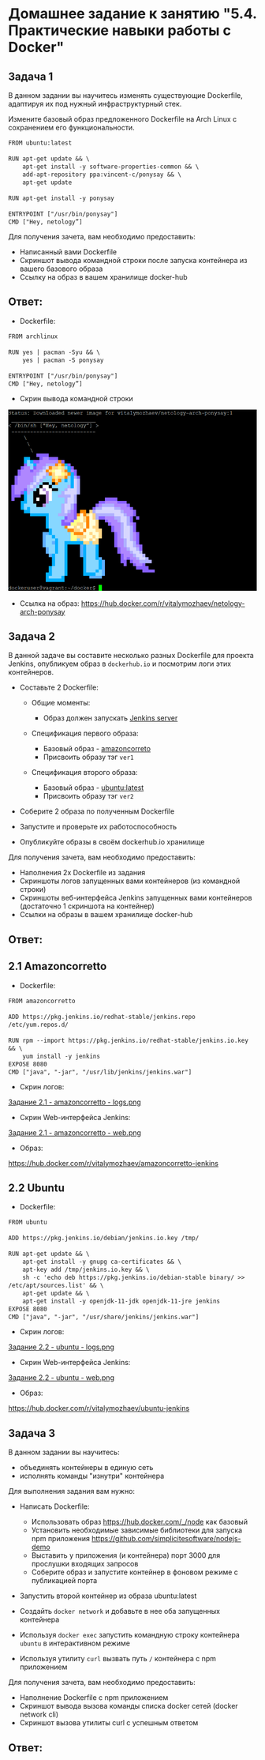 # Домашнее задание к занятию "5.4. Практические навыки работы с Docker"

## Задача 1 

В данном задании вы научитесь изменять существующие Dockerfile, адаптируя их под нужный инфраструктурный стек.

Измените базовый образ предложенного Dockerfile на Arch Linux c сохранением его функциональности.

```text
FROM ubuntu:latest

RUN apt-get update && \
    apt-get install -y software-properties-common && \
    add-apt-repository ppa:vincent-c/ponysay && \
    apt-get update
 
RUN apt-get install -y ponysay

ENTRYPOINT ["/usr/bin/ponysay"]
CMD ["Hey, netology”]
```

Для получения зачета, вам необходимо предоставить:
- Написанный вами Dockerfile
- Скриншот вывода командной строки после запуска контейнера из вашего базового образа
- Ссылку на образ в вашем хранилище docker-hub

## Ответ:

- Dockerfile:
```text
FROM archlinux

RUN yes | pacman -Syu && \
    yes | pacman -S ponysay

ENTRYPOINT ["/usr/bin/ponysay"]
CMD ["Hey, netology”]
```

- Скрин вывода командной строки

![Скрин вывода командной строки](https://github.com/VitalyMozhaev/virt-homeworks/blob/main/05-virt-04-docker-practical-skills/%D0%97%D0%B0%D0%B4%D0%B0%D0%BD%D0%B8%D0%B5%201.png)

- Ссылка на образ: https://hub.docker.com/r/vitalymozhaev/netology-arch-ponysay


## Задача 2 

В данной задаче вы составите несколько разных Dockerfile для проекта Jenkins, опубликуем образ в `dockerhub.io` и посмотрим логи этих контейнеров.

- Составьте 2 Dockerfile:

    - Общие моменты:
        - Образ должен запускать [Jenkins server](https://www.jenkins.io/download/)
        
    - Спецификация первого образа:
        - Базовый образ - [amazoncorreto](https://hub.docker.com/_/amazoncorretto)
        - Присвоить образу тэг `ver1` 
    
    - Спецификация второго образа:
        - Базовый образ - [ubuntu:latest](https://hub.docker.com/_/ubuntu)
        - Присвоить образу тэг `ver2` 

- Соберите 2 образа по полученным Dockerfile
- Запустите и проверьте их работоспособность
- Опубликуйте образы в своём dockerhub.io хранилище

Для получения зачета, вам необходимо предоставить:
- Наполнения 2х Dockerfile из задания
- Скриншоты логов запущенных вами контейнеров (из командной строки)
- Скриншоты веб-интерфейса Jenkins запущенных вами контейнеров (достаточно 1 скриншота на контейнер)
- Ссылки на образы в вашем хранилище docker-hub

## Ответ:

## 2.1 Amazoncorretto

- Dockerfile:

```text
FROM amazoncorretto

ADD https://pkg.jenkins.io/redhat-stable/jenkins.repo /etc/yum.repos.d/

RUN rpm --import https://pkg.jenkins.io/redhat-stable/jenkins.io.key && \
    yum install -y jenkins
EXPOSE 8080
CMD ["java", "-jar", "/usr/lib/jenkins/jenkins.war"]
```

- Скрин логов:

[Задание 2.1 - amazoncorretto - logs.png](https://github.com/VitalyMozhaev/virt-homeworks/blob/main/05-virt-04-docker-practical-skills/%D0%97%D0%B0%D0%B4%D0%B0%D0%BD%D0%B8%D0%B5%202%20-%20amazoncorretto%20-%20logs.png)

- Скрин Web-интерфейса Jenkins:

[Задание 2.1 - amazoncorretto - web.png](https://github.com/VitalyMozhaev/virt-homeworks/blob/main/05-virt-04-docker-practical-skills/%D0%97%D0%B0%D0%B4%D0%B0%D0%BD%D0%B8%D0%B5%202%20-%20amazoncorretto%20-%20web.png)

- Образ:

https://hub.docker.com/r/vitalymozhaev/amazoncorretto-jenkins

## 2.2 Ubuntu

- Dockerfile:

```text
FROM ubuntu

ADD https://pkg.jenkins.io/debian/jenkins.io.key /tmp/

RUN apt-get update && \
    apt-get install -y gnupg ca-certificates && \
    apt-key add /tmp/jenkins.io.key && \
    sh -c 'echo deb https://pkg.jenkins.io/debian-stable binary/ >> /etc/apt/sources.list' && \
    apt-get update && \
    apt-get install -y openjdk-11-jdk openjdk-11-jre jenkins
EXPOSE 8080
CMD ["java", "-jar", "/usr/share/jenkins/jenkins.war"]
```

- Скрин логов:

[Задание 2.2 - ubuntu - logs.png](https://github.com/VitalyMozhaev/virt-homeworks/blob/main/05-virt-04-docker-practical-skills/%D0%97%D0%B0%D0%B4%D0%B0%D0%BD%D0%B8%D0%B5%202%20-%20ubuntu%20-%20logs.png)

- Скрин Web-интерфейса Jenkins:

[Задание 2.2 - ubuntu - web.png](https://github.com/VitalyMozhaev/virt-homeworks/blob/main/05-virt-04-docker-practical-skills/%D0%97%D0%B0%D0%B4%D0%B0%D0%BD%D0%B8%D0%B5%202%20-%20ubuntu%20-%20web.png)

- Образ:

https://hub.docker.com/r/vitalymozhaev/ubuntu-jenkins

## Задача 3 

В данном задании вы научитесь:
- объединять контейнеры в единую сеть
- исполнять команды "изнутри" контейнера

Для выполнения задания вам нужно:
- Написать Dockerfile: 
    - Использовать образ https://hub.docker.com/_/node как базовый
    - Установить необходимые зависимые библиотеки для запуска npm приложения https://github.com/simplicitesoftware/nodejs-demo
    - Выставить у приложения (и контейнера) порт 3000 для прослушки входящих запросов  
    - Соберите образ и запустите контейнер в фоновом режиме с публикацией порта

- Запустить второй контейнер из образа ubuntu:latest 
- Создайть `docker network` и добавьте в нее оба запущенных контейнера
- Используя `docker exec` запустить командную строку контейнера `ubuntu` в интерактивном режиме
- Используя утилиту `curl` вызвать путь `/` контейнера с npm приложением  

Для получения зачета, вам необходимо предоставить:
- Наполнение Dockerfile с npm приложением
- Скриншот вывода вызова команды списка docker сетей (docker network cli)
- Скриншот вызова утилиты curl с успешным ответом

## Ответ:



